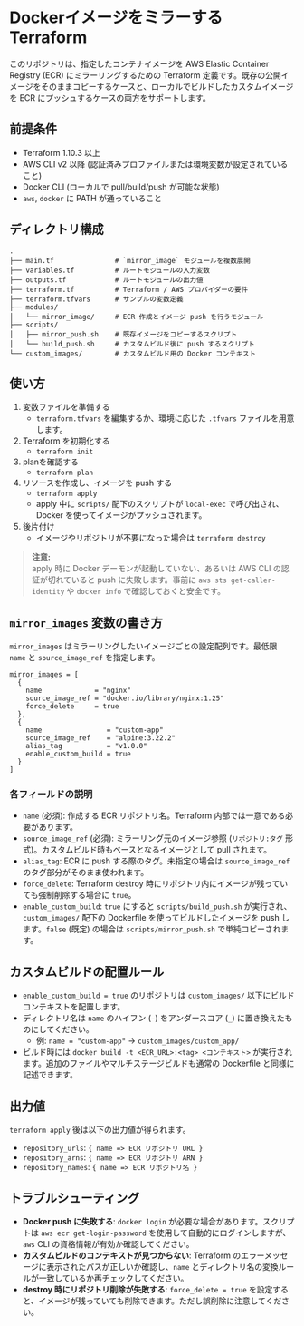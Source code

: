 # DockerイメージをミラーするTerraform

このリポジトリは、指定したコンテナイメージを AWS Elastic Container Registry (ECR) にミラーリングするための Terraform 定義です。既存の公開イメージをそのままコピーするケースと、ローカルでビルドしたカスタムイメージを ECR にプッシュするケースの両方をサポートします。

## 前提条件

- Terraform 1.10.3 以上
- AWS CLI v2 以降 (認証済みプロファイルまたは環境変数が設定されていること)
- Docker CLI (ローカルで pull/build/push が可能な状態)
- `aws`, `docker` に PATH が通っていること

## ディレクトリ構成

```text
.
├── main.tf               # `mirror_image` モジュールを複数展開
├── variables.tf          # ルートモジュールの入力変数
├── outputs.tf            # ルートモジュールの出力値
├── terraform.tf          # Terraform / AWS プロバイダーの要件
├── terraform.tfvars      # サンプルの変数定義
├── modules/
│   └── mirror_image/     # ECR 作成とイメージ push を行うモジュール
├── scripts/
│   ├── mirror_push.sh    # 既存イメージをコピーするスクリプト
│   └── build_push.sh     # カスタムビルド後に push するスクリプト
└── custom_images/        # カスタムビルド用の Docker コンテキスト
```

## 使い方

1. 変数ファイルを準備する
   - `terraform.tfvars` を編集するか、環境に応じた `.tfvars` ファイルを用意します。
2. Terraform を初期化する
   - `terraform init`
3. planを確認する
   - `terraform plan`
4. リソースを作成し、イメージを push する
   - `terraform apply`
   - apply 中に `scripts/` 配下のスクリプトが `local-exec` で呼び出され、Docker を使ってイメージがプッシュされます。
5. 後片付け
   - イメージやリポジトリが不要になった場合は `terraform destroy`

> **注意:**  
> apply 時に Docker デーモンが起動していない、あるいは AWS CLI の認証が切れていると push に失敗します。事前に `aws sts get-caller-identity` や `docker info` で確認しておくと安全です。

## `mirror_images` 変数の書き方

`mirror_images` はミラーリングしたいイメージごとの設定配列です。最低限 `name` と `source_image_ref` を指定します。

```hcl
mirror_images = [
  {
    name             = "nginx"
    source_image_ref = "docker.io/library/nginx:1.25"
    force_delete     = true
  },
  {
    name                = "custom-app"
    source_image_ref    = "alpine:3.22.2"
    alias_tag           = "v1.0.0"
    enable_custom_build = true
  }
]
```

### 各フィールドの説明

- `name` (必須): 作成する ECR リポジトリ名。Terraform 内部では一意である必要があります。
- `source_image_ref` (必須): ミラーリング元のイメージ参照 (`リポジトリ:タグ` 形式)。カスタムビルド時もベースとなるイメージとして pull されます。
- `alias_tag`: ECR に push する際のタグ。未指定の場合は `source_image_ref` のタグ部分がそのまま使われます。
- `force_delete`: Terraform destroy 時にリポジトリ内にイメージが残っていても強制削除する場合に `true`。
- `enable_custom_build`: `true` にすると `scripts/build_push.sh` が実行され、`custom_images/` 配下の Dockerfile を使ってビルドしたイメージを push します。`false` (既定) の場合は `scripts/mirror_push.sh` で単純コピーされます。

## カスタムビルドの配置ルール

- `enable_custom_build = true` のリポジトリは `custom_images/` 以下にビルドコンテキストを配置します。
- ディレクトリ名は `name` のハイフン (`-`) をアンダースコア (`_`) に置き換えたものにしてください。
  - 例: `name = "custom-app"` → `custom_images/custom_app/`
- ビルド時には `docker build -t <ECR_URL>:<tag> <コンテキスト>` が実行されます。追加のファイルやマルチステージビルドも通常の Dockerfile と同様に記述できます。

## 出力値

`terraform apply` 後は以下の出力値が得られます。

- `repository_urls`: `{ name => ECR リポジトリ URL }`
- `repository_arns`: `{ name => ECR リポジトリ ARN }`
- `repository_names`: `{ name => ECR リポジトリ名 }`

## トラブルシューティング

- **Docker push に失敗する**: `docker login` が必要な場合があります。スクリプトは `aws ecr get-login-password` を使用して自動的にログインしますが、`aws` CLI の資格情報が有効か確認してください。
- **カスタムビルドのコンテキストが見つからない**: Terraform のエラーメッセージに表示されたパスが正しいか確認し、`name` とディレクトリ名の変換ルールが一致しているか再チェックしてください。
- **destroy 時にリポジトリ削除が失敗する**: `force_delete = true` を設定すると、イメージが残っていても削除できます。ただし誤削除に注意してください。
